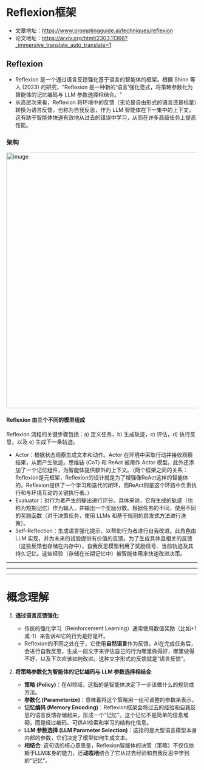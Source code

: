 # Reflexion框架
- 文章地址：https://www.promptingguide.ai/techniques/reflexion
- 论文地址：https://arxiv.org/html/2303.11366?_immersive_translate_auto_translate=1

## Reflexion
- Reflexion 是一个通过语言反馈强化基于语言的智能体的框架。根据 Shinn 等人 (2023) 的研究，"Reflexion 是一种新的‘语言’强化范式，将策略参数化为智能体的记忆编码与 LLM 参数选择相结合。"
- 从高层次来看，Reflexion 将环境中的反馈（无论是自由形式的语言还是标量）转换为语言反馈，也称为自我反思，作为 LLM 智能体在下一集中的上下文。这有助于智能体快速有效地从过去的错误中学习，从而在许多高级任务上提高性能。

### 架构

<img width="939" height="673" alt="image" src="https://github.com/user-attachments/assets/952aa550-0f61-44ed-aaa9-e9f56e1e35eb" />

#### Reflexion 由三个不同的模型组成
Reflexion 流程的关键步骤包括：a) 定义任务，b) 生成轨迹，c) 评估，d) 执行反思，以及 e) 生成下一条轨迹。

- Actor：根据状态观察生成文本和动作。Actor 在环境中采取行动并接收观察结果，从而产生轨迹。思维链 (CoT) 和 ReAct 被用作 Actor 模型。此外还添加了一个记忆组件，为智能体提供额外的上下文。（两个框架之间的关系：Reflexion是元框架，Reflexion的设计就是为了增强像ReAct这样的智能体的。Reflexion提供了一个学习和迭代的闭环，而ReAct则是这个环路中负责执行和与环境互动的关键执行者。）
- Evaluator：对行为者产生的输出进行评分。具体来说，它将生成的轨迹（也称为短期记忆）作为输入，并输出一个奖励分数。根据任务的不同，使用不同的奖励函数（对于决策任务，使用 LLMs 和基于规则的启发式方法进行决策）。
- Self-Reflection：生成语言强化提示，以帮助行为者进行自我改进。此角色由 LLM 实现，并为未来的试验提供有价值的反馈。为了生成具体且相关的反馈（这些反馈也存储在内存中），自我反思模型利用了奖励信号、当前轨迹及其持久记忆。这些经验（存储在长期记忆中）被智能体用来快速改进决策。


---
---
---

# 概念理解
1.  **通过语言反馈强化**:
    *   传统的强化学习（Reinforcement Learning）通常使用数值奖励（比如+1或-1）来告诉AI它的行为是好是坏。
    *   Reflexion的不同之处在于，它使用**自然语言**作为反馈。AI在完成任务后，会进行自我反思，生成一段文字来评估自己的行为哪里做得好，哪里做得不好，以及下次应该如何改进。这种文字形式的反馈就是“语言反馈”。

2.  **将策略参数化为智能体的记忆编码与 LLM 参数选择相结合**:
    *   **策略 (Policy)**：在AI领域，这指的是智能体决定下一步该做什么的规则或方法。
    *   **参数化 (Parameterize)**：意味着将这个策略用一组可调整的参数来表示。
    *   **记忆编码 (Memory Encoding)**：Reflexion框架会将过去的经验和自我反思的语言反馈存储起来，形成一个“记忆”。这个记忆不是简单的信息堆砌，而是经过编码、可供AI检索和学习的结构化信息。
    *   **LLM 参数选择 (LLM Parameter Selection)**：这指的是大型语言模型本身内部的参数，它们决定了模型如何生成文本。
    *   **相结合**: 这句话的核心意思是，Reflexion智能体的决策（策略）不仅仅依赖于LLM本身的能力，还**动态地**结合了它从过去经验和自我反思中学到的“记忆”。

